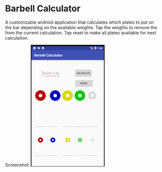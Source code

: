 # Barbell Calculator
A customizable android application that calculates which plates to put on the bar depending on the available weights.
Tap the weights to remove the from the current calculation.
Tap reset to make all plates available for next calculation.

Screenshot:
![alt text](https://raw.githubusercontent.com/1adeolatam/BarbellCalculator/master/disp.png)
